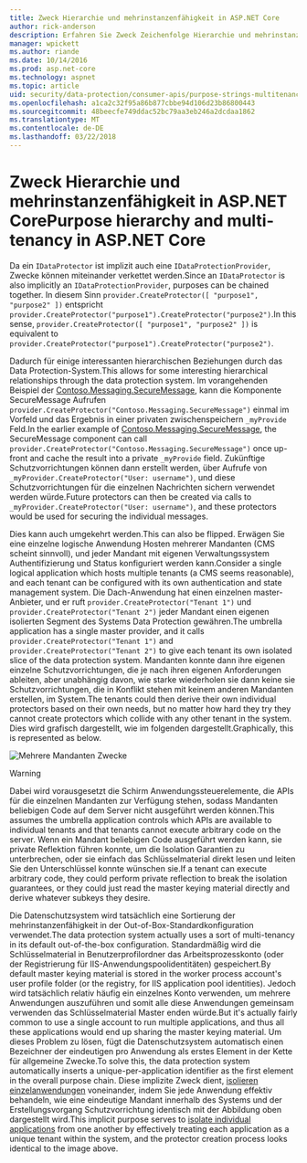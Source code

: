 ```yaml
---
title: Zweck Hierarchie und mehrinstanzenfähigkeit in ASP.NET Core
author: rick-anderson
description: Erfahren Sie Zweck Zeichenfolge Hierarchie und mehrinstanzenfähigkeit in Bezug auf die ASP.NET Core Data Protection-APIs.
manager: wpickett
ms.author: riande
ms.date: 10/14/2016
ms.prod: asp.net-core
ms.technology: aspnet
ms.topic: article
uid: security/data-protection/consumer-apis/purpose-strings-multitenancy
ms.openlocfilehash: a1ca2c32f95a86b877cbbe94d106d23b86800443
ms.sourcegitcommit: 48beecfe749ddac52bc79aa3eb246a2dcdaa1862
ms.translationtype: MT
ms.contentlocale: de-DE
ms.lasthandoff: 03/22/2018
---
```

# <a name="purpose-hierarchy-and-multi-tenancy-in-aspnet-core"></a><span data-ttu-id="9e9e7-103">Zweck Hierarchie und mehrinstanzenfähigkeit in ASP.NET Core</span><span class="sxs-lookup"><span data-stu-id="9e9e7-103">Purpose hierarchy and multi-tenancy in ASP.NET Core</span></span>

<span data-ttu-id="9e9e7-104">Da ein `IDataProtector` ist implizit auch eine `IDataProtectionProvider`, Zwecke können miteinander verkettet werden.</span><span class="sxs-lookup"><span data-stu-id="9e9e7-104">Since an `IDataProtector` is also implicitly an `IDataProtectionProvider`, purposes can be chained together.</span></span> <span data-ttu-id="9e9e7-105">In diesem Sinn `provider.CreateProtector([ "purpose1", "purpose2" ])` entspricht `provider.CreateProtector("purpose1").CreateProtector("purpose2")`.</span><span class="sxs-lookup"><span data-stu-id="9e9e7-105">In this sense, `provider.CreateProtector([ "purpose1", "purpose2" ])` is equivalent to `provider.CreateProtector("purpose1").CreateProtector("purpose2")`.</span></span>

<span data-ttu-id="9e9e7-106">Dadurch für einige interessanten hierarchischen Beziehungen durch das Data Protection-System.</span><span class="sxs-lookup"><span data-stu-id="9e9e7-106">This allows for some interesting hierarchical relationships through the data protection system.</span></span> <span data-ttu-id="9e9e7-107">Im vorangehenden Beispiel der [Contoso.Messaging.SecureMessage](xref:security/data-protection/consumer-apis/purpose-strings#data-protection-contoso-purpose), kann die Komponente SecureMessage Aufrufen `provider.CreateProtector("Contoso.Messaging.SecureMessage")` einmal im Vorfeld und das Ergebnis in einer privaten zwischenspeichern `_myProvide` Feld.</span><span class="sxs-lookup"><span data-stu-id="9e9e7-107">In the earlier example of [Contoso.Messaging.SecureMessage](xref:security/data-protection/consumer-apis/purpose-strings#data-protection-contoso-purpose), the SecureMessage component can call `provider.CreateProtector("Contoso.Messaging.SecureMessage")` once up-front and cache the result into a private `_myProvide` field.</span></span> <span data-ttu-id="9e9e7-108">Zukünftige Schutzvorrichtungen können dann erstellt werden, über Aufrufe von `_myProvider.CreateProtector("User: username")`, und diese Schutzvorrichtungen für die einzelnen Nachrichten sichern verwendet werden würde.</span><span class="sxs-lookup"><span data-stu-id="9e9e7-108">Future protectors can then be created via calls to `_myProvider.CreateProtector("User: username")`, and these protectors would be used for securing the individual messages.</span></span>

<span data-ttu-id="9e9e7-109">Dies kann auch umgekehrt werden.</span><span class="sxs-lookup"><span data-stu-id="9e9e7-109">This can also be flipped.</span></span> <span data-ttu-id="9e9e7-110">Erwägen Sie eine einzelne logische Anwendung Hosten mehrerer Mandanten (CMS scheint sinnvoll), und jeder Mandant mit eigenen Verwaltungssystem Authentifizierung und Status konfiguriert werden kann.</span><span class="sxs-lookup"><span data-stu-id="9e9e7-110">Consider a single logical application which hosts multiple tenants (a CMS seems reasonable), and each tenant can be configured with its own authentication and state management system.</span></span> <span data-ttu-id="9e9e7-111">Die Dach-Anwendung hat einen einzelnen master-Anbieter, und er ruft `provider.CreateProtector("Tenant 1")` und `provider.CreateProtector("Tenant 2")` jeder Mandant einen eigenen isolierten Segment des Systems Data Protection gewähren.</span><span class="sxs-lookup"><span data-stu-id="9e9e7-111">The umbrella application has a single master provider, and it calls `provider.CreateProtector("Tenant 1")` and `provider.CreateProtector("Tenant 2")` to give each tenant its own isolated slice of the data protection system.</span></span> <span data-ttu-id="9e9e7-112">Mandanten konnte dann ihre eigenen einzelne Schutzvorrichtungen, die je nach ihren eigenen Anforderungen ableiten, aber unabhängig davon, wie starke wiederholen sie dann keine sie Schutzvorrichtungen, die in Konflikt stehen mit keinem anderen Mandanten erstellen, im System.</span><span class="sxs-lookup"><span data-stu-id="9e9e7-112">The tenants could then derive their own individual protectors based on their own needs, but no matter how hard they try they cannot create protectors which collide with any other tenant in the system.</span></span> <span data-ttu-id="9e9e7-113">Dies wird grafisch dargestellt, wie im folgenden dargestellt.</span><span class="sxs-lookup"><span data-stu-id="9e9e7-113">Graphically, this is represented as below.</span></span>

![Mehrere Mandanten Zwecke](purpose-strings-multitenancy/_static/purposes-multi-tenancy.png)

>[!WARNING]
> <span data-ttu-id="9e9e7-115">Dabei wird vorausgesetzt die Schirm Anwendungssteuerelemente, die APIs für die einzelnen Mandanten zur Verfügung stehen, sodass Mandanten beliebigen Code auf dem Server nicht ausgeführt werden können.</span><span class="sxs-lookup"><span data-stu-id="9e9e7-115">This assumes the umbrella application controls which APIs are available to individual tenants and that tenants cannot execute arbitrary code on the server.</span></span> <span data-ttu-id="9e9e7-116">Wenn ein Mandant beliebigen Code ausgeführt werden kann, sie private Reflektion führen konnte, um die Isolation Garantien zu unterbrechen, oder sie einfach das Schlüsselmaterial direkt lesen und leiten Sie den Unterschlüssel konnte wünschen sie.</span><span class="sxs-lookup"><span data-stu-id="9e9e7-116">If a tenant can execute arbitrary code, they could perform private reflection to break the isolation guarantees, or they could just read the master keying material directly and derive whatever subkeys they desire.</span></span>

<span data-ttu-id="9e9e7-117">Die Datenschutzsystem wird tatsächlich eine Sortierung der mehrinstanzenfähigkeit in der Out-of-Box-Standardkonfiguration verwendet.</span><span class="sxs-lookup"><span data-stu-id="9e9e7-117">The data protection system actually uses a sort of multi-tenancy in its default out-of-the-box configuration.</span></span> <span data-ttu-id="9e9e7-118">Standardmäßig wird die Schlüsselmaterial in Benutzerprofilordner das Arbeitsprozesskonto (oder der Registrierung für IIS-Anwendungspoolidentitäten) gespeichert.</span><span class="sxs-lookup"><span data-stu-id="9e9e7-118">By default master keying material is stored in the worker process account's user profile folder (or the registry, for IIS application pool identities).</span></span> <span data-ttu-id="9e9e7-119">Jedoch wird tatsächlich relativ häufig ein einzelnes Konto verwenden, um mehrere Anwendungen auszuführen und somit alle diese Anwendungen gemeinsam verwenden das Schlüsselmaterial Master enden würde.</span><span class="sxs-lookup"><span data-stu-id="9e9e7-119">But it's actually fairly common to use a single account to run multiple applications, and thus all these applications would end up sharing the master keying material.</span></span> <span data-ttu-id="9e9e7-120">Um dieses Problem zu lösen, fügt die Datenschutzsystem automatisch einen Bezeichner der eindeutigen pro Anwendung als erstes Element in der Kette für allgemeine Zwecke.</span><span class="sxs-lookup"><span data-stu-id="9e9e7-120">To solve this, the data protection system automatically inserts a unique-per-application identifier as the first element in the overall purpose chain.</span></span> <span data-ttu-id="9e9e7-121">Diese implizite Zweck dient, [isolieren einzelanwendungen](xref:security/data-protection/configuration/overview#per-application-isolation) voneinander, indem Sie jede Anwendung effektiv behandeln, wie eine eindeutige Mandant innerhalb des Systems und der Erstellungsvorgang Schutzvorrichtung identisch mit der Abbildung oben dargestellt wird.</span><span class="sxs-lookup"><span data-stu-id="9e9e7-121">This implicit purpose serves to [isolate individual applications](xref:security/data-protection/configuration/overview#per-application-isolation) from one another by effectively treating each application as a unique tenant within the system, and the protector creation process looks identical to the image above.</span></span>
